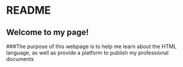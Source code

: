 # README

## Welcome to my page!

###The purpose of this webpage is to help me learn about the HTML language, as well as provide a platform to publish my professional documents
